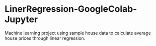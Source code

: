 # LinerRegression-GoogleColab-Jupyter
Machine learning project using sample house data to calculate average house prices through linear regression.
